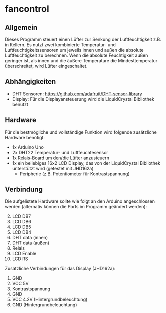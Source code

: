 # fancontrol
## Allgemein
Dieses Programm steuert einen Lüfter zur Senkung der Luftfeuchtigkeit
z.B. in Kellern.
Es nutzt zwei kombinierte Temperatur- und Luftfeuchtigkeitssensoren um jeweils
innen und außen die absolute Luftfeuchtigkeit zu berechnen.
Wenn die absolute Feuchtigkeit außen geringer ist, als innen und
die äußere Temperature die Mindesttemperatur überschreitet,
wird Lüfter eingeschaltet.

## Abhängigkeiten
* DHT Sensoren: https://github.com/adafruit/DHT-sensor-library
* Display: Für die Displayansteuerung wird die LiquidCrystal Bibliothek benutzt

## Hardware
Für die bestmögliche und vollständige Funktion wird folgende
zusätzliche Hardware benötigt:
* 1x Arduino Uno
* 2x DHT22 Temperatur- und Luftfeuchtesensor
* 1x Relais-Board um den/die Lüfter anzusteuern
* 1x ein beliebiges 16x2 LCD Display, das von der LiquidCrystal Bibliothek
unterstützt wird (getestet mit JHD162a)
    * Peripherie (z.B. Potentiometer für Kontrastspannung)

## Verbindung
Die aufgelistete Hardware sollte wie folgt an den Arduino angeschlossen werden
(alternativ können die Ports im Programm geändert werden):

2. LCD DB7
3. LCD DB6
4. LCD DB5
5. LCD DB4
6. DHT data (innen)
7. DHT data (außen)
8. Relais
11. LCD Enable
12. LCD RS

Zusätzliche Verbindungen für das Display (JHD162a):

1. GND
2. VCC 5V
3. Kontrastspannung
5. GND
15. VCC 4.2V (Hintergrundbeleuchtung)
16. GND (Hintergrundbeleuchtung)
